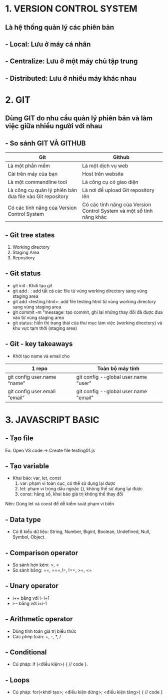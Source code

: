 # 1. VERSION CONTROL SYSTEM

## **Là hệ thống quản lý các phiên bản**

## **- Local**: Lưu ở máy cá nhân

## **- Centralize**: Lưu ở một máy chủ tập trung

## **- Distributed**: Lưu ở nhiều máy khác nhau

# 2. GIT

## **Dùng GIT do nhu cầu quản lý phiên bản và làm việc giữa nhiều người với nhau**

## - So sánh GIT VÀ GITHUB

| Git                                                      | Github                                                               |
| -------------------------------------------------------- | -------------------------------------------------------------------- |
| Là một phần mềm                                          | Là một dịch vụ web                                                   |
| Cài trên máy của bạn                                     | Host trên website                                                    |
| Là một commandline tool                                  | Là công cụ có giao diện                                              |
| Là công cụ quản lý phiên bản đưa file vào Git repository | Là nơi để upload Git repository lên                                  |
| Có các tính năng của Version Control System              | Có các tính năng của Version Control System và một số tính năng khác |

## - Git tree states

1.  Working directory
2.  Staging Area
3.  Repository

## - Git status

- git init : Khởi tạo git
- git add . : add tất cả các file từ vùng working directory sang vùng staging area
- git add <testing.html>: add file testing.html từ vùng working directory sang vùng staging area
- git commit -m "message: tạo commit, ghi lại những thay đổi đã được đưa vào từ vùng staging area
- git status: hiển thị trạng thái của thư mục làm việc (working directory) và khu vực tạm thời (staging area)

## - Git - key takeaways

- Khởi tạo name và email cho

| 1 repo                        | Toàn bộ máy tính                      |
| ----------------------------- | ------------------------------------- |
| git config user.name “name”   | git config --global user.name "user"  |
| git config user.email “email” | git config --global user.name "email" |

# 3. JAVASCRIPT BASIC

## - Tạo file

Ex: Open VS code -> Create file testing01.js

## - Tạo variable

- Khai báo: var, let, const
  1. var: phạm vi toàn cục, có thể sử dụng lại được
  2. let: phạm vi trong dấu ngoặc {}, không thể sử dụng lại được
  3. const: hằng số, khai báo giá trị không thể thay đổi

Nên: Dùng let và const để dễ kiểm soát phạm vi biến

## - Data type

- Có 8 kiểu dữ liệu: String, Number,
  Bigint, Boolean, Undefined, Null,
  Symbol, Object.

## - Comparison operator

- So sánh hơn kém: >, <
- So sánh bằng: ==, ===,!=, !==, >=, <=

## - Unary operator

- i++ bằng với i=i+1
- i-- bằng với i=i-1

## - Arithmetic operator

- Dùng tính toán giá trị biểu
  thức
- Các phép toán: +, -, \*, /

## - Conditional

- Cú pháp: if (<điều kiện>) { // code }.

## - Loops

- Cú pháp: for(<khởi tạo>; <điều
  kiện dừng>; <điều kiện tăng>) {
  // code }
